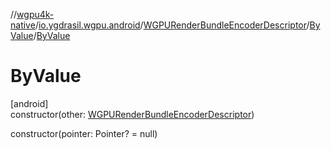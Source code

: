 //[wgpu4k-native](../../../../index.md)/[io.ygdrasil.wgpu.android](../../index.md)/[WGPURenderBundleEncoderDescriptor](../index.md)/[ByValue](index.md)/[ByValue](-by-value.md)

# ByValue

[android]\
constructor(other: [WGPURenderBundleEncoderDescriptor](../index.md))

constructor(pointer: Pointer? = null)